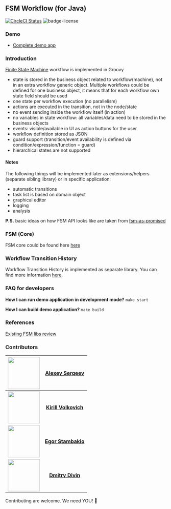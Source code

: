 ## FSM Workflow (for Java)

[![CircleCI Status](https://circleci.com/gh/OpusCapita/fsm-workflow-jvm/tree/master.svg?style=shield&circle-token=:circle-token)](https://circleci.com/gh/OpusCapita/fsm-workflow-jvm)
![badge-license](https://img.shields.io/github/license/OpusCapita/fsm-workflow-jvm.svg)

### Demo

- [Complete demo app](https://github.com/OpusCapita/fsm-workflow-jvm/tree/master/demo)

### Introduction
[Finite State Machine](https://en.wikipedia.org/wiki/Finite-state_machine) workflow is implemented in Groovy

- state is stored in the business object related to workflow(machine), not in an extra
workflow generic object. Multiple workflows could be defined for one business object,
it means that for each workflow own state field should be used
- one state per workflow execution (no parallelism)
- actions are executed in the transition, not in the node/state
- no event sending inside the workflow itself (in action)
- no variables in state workflow: all variables/data need to be stored in
the business objects
- events: visible/available in UI as action buttons for the user
- workflow definition stored as JSON
- guard support (transition/event availability is defined via
condition/expression/function = guard)
- hierarchical states are not supported

#### Notes

The following things will be implemented later as extensions/helpers (separate sibling library) or in specific application:
- automatic transitions
- task list is based on domain object
- graphical editor
- logging
- analysis

**P.S.** basic ideas on how FSM API looks like are taken from [fsm-as-promised](https://github.com/vstirbu/fsm-as-promised)

### FSM (Core)

FSM core could be found here [here](core/README.md)

### Workflow Transition History

Workflow Transition History is implemented as separate library. You can find more information [here](history/README.md).

### FAQ for developers
**How I can run demo application in development mode?**
`make start`

**How I can build demo application?**
`make build`

### References

[Existing FSM libs review](existingFsmLibsReview.md)

### Contributors

| [<img src="https://avatars.githubusercontent.com/u/24603787?v=3" width="100px;"/>](https://github.com/asergeev-sc) | [**Alexey Sergeev**](https://github.com/asergeev-sc)     |
| :---: | :---: |
| [<img src="https://avatars.githubusercontent.com/u/24652543?v=3" width="100px;"/>](https://github.com/kvolkovich-sc) | [**Kirill Volkovich**](https://github.com/kvolkovich-sc) |
| [<img src="https://avatars0.githubusercontent.com/u/31243790?s=460&v=4" width="100px;"/>](https://github.com/estambakio-sc) | [**Egor Stambakio**](https://github.com/estambakio-sc) |
| [<img src="https://avatars1.githubusercontent.com/u/24733803?v=4" width="100px;"/>](https://github.com/ddivin-sc) | [**Dmitry Divin**](https://github.com/ddivin-sc) |


Contributing are welcome. We need YOU! :metal:
